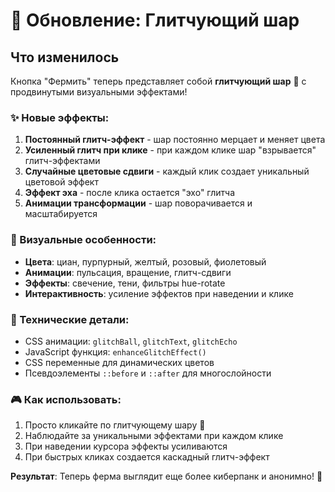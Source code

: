 # 🎱 Обновление: Глитчующий шар

## Что изменилось

Кнопка "Фермить" теперь представляет собой **глитчующий шар** 🎱 с продвинутыми визуальными эффектами!

### ✨ Новые эффекты:

1. **Постоянный глитч-эффект** - шар постоянно мерцает и меняет цвета
2. **Усиленный глитч при клике** - при каждом клике шар "взрывается" глитч-эффектами
3. **Случайные цветовые сдвиги** - каждый клик создает уникальный цветовой эффект
4. **Эффект эха** - после клика остается "эхо" глитча
5. **Анимации трансформации** - шар поворачивается и масштабируется

### 🎨 Визуальные особенности:

- **Цвета**: циан, пурпурный, желтый, розовый, фиолетовый
- **Анимации**: пульсация, вращение, глитч-сдвиги
- **Эффекты**: свечение, тени, фильтры hue-rotate
- **Интерактивность**: усиление эффектов при наведении и клике

### 🔧 Технические детали:

- CSS анимации: `glitchBall`, `glitchText`, `glitchEcho`
- JavaScript функция: `enhanceGlitchEffect()`
- CSS переменные для динамических цветов
- Псевдоэлементы `::before` и `::after` для многослойности

### 🎮 Как использовать:

1. Просто кликайте по глитчующему шару 🎱
2. Наблюдайте за уникальными эффектами при каждом клике
3. При наведении курсора эффекты усиливаются
4. При быстрых кликах создается каскадный глитч-эффект

**Результат**: Теперь ферма выглядит еще более киберпанк и анонимно! 🚀 